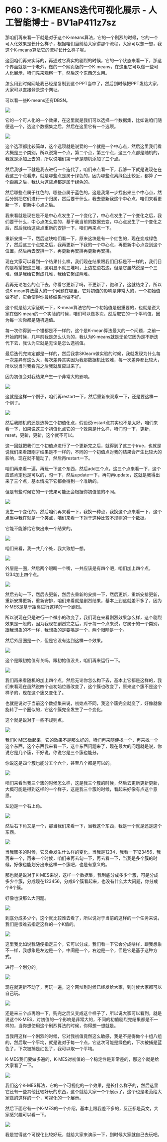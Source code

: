 # P60：3-KMEANS迭代可视化展示 - 人工智能博士 - BV1aP411z7sz

那咱们再来看一下就是对于这个K-means算法，它的一个剧烈的时候，它的一个可人化效果是长什么样子，根据咱们当前给大家讲那个流程，大家可以想一想，我这个K-means算法它的流程长什么样子呢。

这回咱们再来实际的，再通过它真实的剧烈的时候，它的一个状态来看一下，那这个界面就是一个老外，做的一个网页版的一个K-means，在这里它可以做一些可人化展示，咱们先来观察一下，然后这个东西怎么用。

怎么用到时候网址我已经是复制到这个PPT当中了，然后到时候把PPT发给大家，大家可以直接登录这个网址。

可以看一些K-means还有DBSN。

![](img/e69a2cd1a4df17560ba134f762ba97d6_1.png)

它的一个可人化的一个效果，在这里就是我们可以选择一个数据集，比如说咱们随便选一个，选这个数据集之后，然后在这里它有一个选项。

![](img/e69a2cd1a4df17560ba134f762ba97d6_3.png)

这个选项都比较简单，这个选项就是说爱的一个就是一个中心点，然后这里我们看大概是三个类别，所以说第一个点，第二个点，第三个点，这三个点都是随机的，我就是添加上去的，所以说咱们第一步是随机添加了三个点。

然后我够一下就是我去进行一个迭代了，咱们来点看一下，我够一下就是说现在在我这三个点看来，就是哪些点是属于绿色的，因为哪些点离绿色比较近，都算了一个距离之后，我认为这些点都是属于绿色的。

然后哪些点属于红色的，哪些点属于蓝色的，这是我第一步找出来三个中心点，然后分别把它们进行一个归属，然后要干什么，我去更新我这个中心点，咱们来看更新一下，更新中心点之后。

我来看就是现在是不是中心点发生了一个变化了，中心点发生了一个变化之后，我们要干什么，中心点怎么变的，基于我当前的数据去变，中心点发生了一个变化之后，然后我给这些点重新的安排一下，咱们再来点一下。

重新安排一下，然后这块咱们看一下，原来这块是有一个红色的，现在变成绿色了，然后这三个点完之后，我再更新一下我的一个中心点，再更新中心点变到这个位置，然后再去安排一下，再更新再安排再更新再安排。

现在大家可以看到一个结果什么样，我们现在结果跟我们目标是不一样的，我们目的是希望把这三堆，这明显不就三堆吗，上边左边右边，但是它虽然说是一个三堆，但是我给它聚成几堆，我给它聚成两堆。

我再无论怎么的点下去，你看它更新了吗，不更新了，饱和了，这就结束了，所以说K-mean算法最大的一个问题在哪里，它对初值的影响是非常大的，一个初始值做不好，它会使得你最终结果也做不好。

这个就是给大家证明一下，K-mean算法它的一个初始值是很重要的，也就是说大家在做K-mean的一个实验的时候，咱们可以做多次，然后取它的一个平均值，因为每一次你都是随机选值。

每一次你得到一个错都是不一样的，这个是K-mean算法最大的一个问题，之前一开始的时候，几年前我是怎么认为的，我认为K-means就是无论它因为是不断迭代下去，我认为它就是无论是怎么选初值。

最后迭代完肯定都是一样的，然后我拿SKlearn做实验的时候，我就发现为什么每一次差异有这么大，每次差异其实因为我那数据机比较难，每一次差异都比较大，所以说当时我看完之后我就反应过来了。

因为初值会对我结果产生一个非常大的影响。

![](img/e69a2cd1a4df17560ba134f762ba97d6_5.png)

这就是这样一个例子，咱们再restart一下，然后重新来观察一下，还是要这样一个例子。

![](img/e69a2cd1a4df17560ba134f762ba97d6_7.png)

然后我随机的还是选择三个初值化点，假设说restart点其实也不是太好，咱们来看一下，如果说这三个初值化点它的一个效果是什么样，咱们勾一下，更新，reset，更新，更新，这个就不可以。

这一回就把我们三个初值点进行了一个更新完之后，就得到了这三个true，也就是说我们来看跟刚才结果是不一样的，不同的一个初值点对我的结果会产生比较大的影响，现在就不能动了，然后再restart一下。

咱们再来看一遍，再玩一下这个东西，然后add三个点，这三个点来看一下，这个应该肯定也是可以的，勾一下，然后update一下，再勾再update，这就是我得出来了三个点，基本情况下它都会得到一个准确的。

但是有些时候它的一个效果可能还会根据你初值值的不同。

![](img/e69a2cd1a4df17560ba134f762ba97d6_9.png)

发生一个变化的，然后咱们再来看一下，我换一种点，我换这个点来看一下，这个点当中我在就是一个笑点，咱们来看一下对于这种比较不规则的一个数据。

它能不能够给它聚出来一个结果的。

![](img/e69a2cd1a4df17560ba134f762ba97d6_11.png)

咱们来看，我一共几个处，我大致想一想。

![](img/e69a2cd1a4df17560ba134f762ba97d6_13.png)

外层是一圈，然后两个眼睛一个嘴，一共应该是有四个吧，咱们加上四个点，1234加上四个点。

![](img/e69a2cd1a4df17560ba134f762ba97d6_15.png)

然后去勾一下，然后去更新，然后去重新的安排一下，然后更新，重新安排更新，重新安排更新，重新安排，咱们来看就是剧烈结果，基本上到这就差不多了，因为K-MES是基于距离进行这样的一个剧烈。

所以说现在只是进行一个微小的改变了，我们现在来看剧烈效果怎么样，这个剧烈效果是一般的，因为我现在剧烈完之后，对于每一个点来说，它属于的一个类别，跟我想象的不一样，我想象的是要嘴是一个，两个眼睛是一个。

然后外层圈是一个，但是它没有达到这样一个效果。

![](img/e69a2cd1a4df17560ba134f762ba97d6_17.png)

这个是跟初始值有关吗，跟初始值没关，咱们再来运行一下。

![](img/e69a2cd1a4df17560ba134f762ba97d6_19.png)

我们再来看随机的加上四个点，然后无论你怎么构下去，基本上它都是这样的，我们来看现在虽然说四个点初始位置改变了，这个簇也改变了，原来这个簇不是这个样子的，现在这个簇又变化了。

也就是说对于当前这个数据集来说，初始点不同，我这个簇完全就变了，好像就像旋转了一个圈似的，它这个簇完全发生了一个变化。

这个就是说对于一些不规则点。

![](img/e69a2cd1a4df17560ba134f762ba97d6_21.png)

我们K-MES做起来，它的效果不是那么好的，咱们再来随便找一个，再来找一个这个东西，这个东西我来看一下，这个东西问题来了，现在最大的问题就是说，你说它是几个簇，不好说，你说它是三个簇也能分。

你说这是四个簇也能分五个六个，甚至八个都是可以的。

![](img/e69a2cd1a4df17560ba134f762ba97d6_23.png)

咱们来看当我三个簇的时候怎么样，这是我三个簇的时候，然后去更新更新更新，大概可能是得到这样的一个样子，这是我三个簇的时候，看起来好像有点这个意思。

左边是一个右上角。

![](img/e69a2cd1a4df17560ba134f762ba97d6_25.png)

然后右下角又是一个，那当我们来看一下，当我这个东西，我是一个就是还是这个东西。

![](img/e69a2cd1a4df17560ba134f762ba97d6_27.png)

当我簇多的时候，它又会发生什么样的变化，当我是1234，我看一下123456，我再来一个，再来一个时候，咱们来再去勾一下，再去看一下，当我是多个簇的时候，好像也能划分出来这样一个簇吧，也是有意义的。

那也就是说对于K-MES来说，这样一个数据集，我到底分成多少个簇，可是分成多少个簇，分成现在123456，分成6个簇看起来，也没有什么太大问题，你分成个8个簇。

好像也没那么大问题。

![](img/e69a2cd1a4df17560ba134f762ba97d6_29.png)

到底分成多少个，这个就比较难去看了，所以说对于当前的这样的一个任务来说，我们是很难去指定这样的一个K值的。

![](img/e69a2cd1a4df17560ba134f762ba97d6_31.png)

这里我比如说我随便指定三个，它可以分成，我们看一下它会分成啥样，跟我想象不一样，我想象是左边是一个，中间是一个，右边是一个，但是它是基于这种方式。

进行一个划分的。

![](img/e69a2cd1a4df17560ba134f762ba97d6_33.png)

现在就更新不动了，再玩一遍，这个网址到时候已经发给大家，到时候大家都可以自己玩。

![](img/e69a2cd1a4df17560ba134f762ba97d6_35.png)

还是来三个点再购一下，购完之后又变成这个样子了，所以说大家可以看到，就是说这个K-MES，对初值的一个影响是非常大的，不同的初值剧烈完结果都是不一样的，当你想使用这个剧烈算法的时候，你得想一想就是。

当我用这样一个剧烈的时候，它对我初值竟然这么敏感，我是不是得做个十组八组的，然后取一个平均，就是说对于每一个点，它这次可能是绿色的，下次被捕是蓝色了，下次被捕是红色了，我可以取一个平均。

K-MES我们要做多遍的，K-MES对初值的一个稳定性是非常差的，那这个就是给大家看了一下。

![](img/e69a2cd1a4df17560ba134f762ba97d6_37.png)

我们这个K-MES算法，它的一个可视化的一个效果，是长什么样子的，然后这里它还有一些其他比较好玩的东西，这个就给大家一个个展示了，这个也是老范给大家做的这样的一个，可视化的一个展示。

然后下面它有一个K-MES的一个介绍，基本上跟我差不多的，反正都是英文，大家感兴趣可以看一下。

![](img/e69a2cd1a4df17560ba134f762ba97d6_39.png)

我是觉得这个可视化比较好玩，就给大家来演示一下，到时候大家就自己去玩吧。